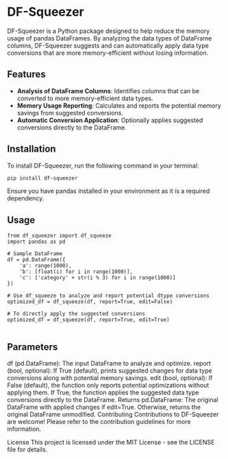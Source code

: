 # DF-Squeezer

DF-Squeezer is a Python package designed to help reduce the memory usage of pandas DataFrames. By analyzing the data
types of DataFrame columns, DF-Squeezer suggests and can automatically apply data type conversions that are more
memory-efficient without losing information.

## Features

- **Analysis of DataFrame Columns**: Identifies columns that can be converted to more memory-efficient data types.
- **Memory Usage Reporting**: Calculates and reports the potential memory savings from suggested conversions.
- **Automatic Conversion Application**: Optionally applies suggested conversions directly to the DataFrame.

## Installation

To install DF-Squeezer, run the following command in your terminal:

```sh
pip install df-squeezer
```

Ensure you have pandas installed in your environment as it is a required dependency.

## Usage

```
from df_squeezer import df_squeeze
import pandas as pd

# Sample DataFrame
df = pd.DataFrame({
    'a': range(1000),
    'b': [float(i) for i in range(1000)],
    'c': ['category' + str(i % 3) for i in range(1000)]
})

# Use df_squeeze to analyze and report potential dtype conversions
optimized_df = df_squeeze(df, report=True, edit=False)

# To directly apply the suggested conversions
optimized_df = df_squeeze(df, report=True, edit=True)


```

## Parameters

df (pd.DataFrame): The input DataFrame to analyze and optimize.
report (bool, optional): If True (default), prints suggested changes for data type conversions along with potential
memory savings.
edit (bool, optional): If False (default), the function only reports potential optimizations without applying them. If
True, the function applies the suggested data type conversions directly to the DataFrame.
Returns
pd.DataFrame: The original DataFrame with applied changes if edit=True. Otherwise, returns the original DataFrame
unmodified.
Contributing
Contributions to DF-Squeezer are welcome! Please refer to the contribution guidelines for more information.

License
This project is licensed under the MIT License - see the LICENSE file for details.